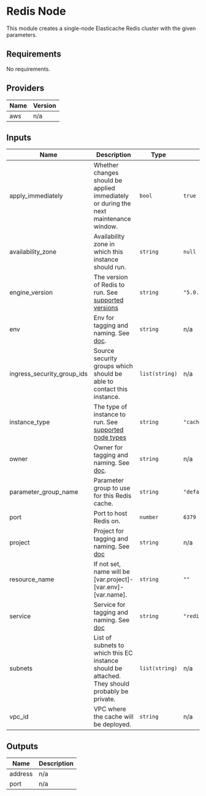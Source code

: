 # Redis Node

This module creates a single-node Elasticache Redis cluster with the given
parameters.

<!-- START -->
## Requirements

No requirements.

## Providers

| Name | Version |
|------|---------|
| aws | n/a |

## Inputs

| Name | Description | Type | Default | Required |
|------|-------------|------|---------|:--------:|
| apply\_immediately | Whether changes should be applied immediately or during the next maintenance window. | `bool` | `true` | no |
| availability\_zone | Availability zone in which this instance should run. | `string` | `null` | no |
| engine\_version | The version of Redis to run. See [supported versions](https://docs.aws.amazon.com/AmazonElastiCache/latest/red-ug/supported-engine-versions.html) | `string` | `"5.0.5"` | no |
| env | Env for tagging and naming. See [doc](../README.md#consistent-tagging). | `string` | n/a | yes |
| ingress\_security\_group\_ids | Source security groups which should be able to contact this instance. | `list(string)` | n/a | yes |
| instance\_type | The type of instance to run. See [supported node types](https://docs.aws.amazon.com/AmazonElastiCache/latest/red-ug/CacheNodes.SupportedTypes.html) | `string` | `"cache.m5.large"` | no |
| owner | Owner for tagging and naming. See [doc](../README.md#consistent-tagging). | `string` | n/a | yes |
| parameter\_group\_name | Parameter group to use for this Redis cache. | `string` | `"default.redis5.0"` | no |
| port | Port to host Redis on. | `number` | `6379` | no |
| project | Project for tagging and naming. See [doc](../README.md#consistent-tagging) | `string` | n/a | yes |
| resource\_name | If not set, name will be [var.project]-[var.env]-[var.name]. | `string` | `""` | no |
| service | Service for tagging and naming. See [doc](../README.md#consistent-tagging) | `string` | `"redis"` | no |
| subnets | List of subnets to which this EC instance should be attached. They should probably be private. | `list(string)` | n/a | yes |
| vpc\_id | VPC where the cache will be deployed. | `string` | n/a | yes |

## Outputs

| Name | Description |
|------|-------------|
| address | n/a |
| port | n/a |

<!-- END -->
